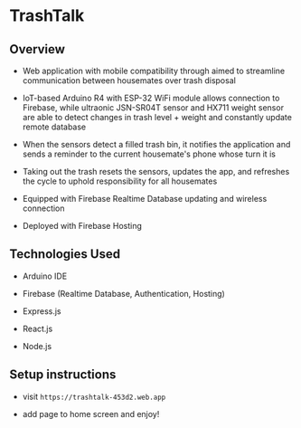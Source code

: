 # TrashTalk

## Overview
- Web application with mobile compatibility through aimed to streamline communication between housemates over trash disposal

- IoT-based Arduino R4 with ESP-32 WiFi module allows connection to Firebase, while ultraonic JSN-SR04T sensor and HX711 weight sensor are able to detect changes in trash level + weight and constantly update remote database

- When the sensors detect a filled trash bin, it notifies the application and sends a reminder to the current housemate's phone whose turn it is

- Taking out the trash resets the sensors, updates the app, and refreshes the cycle to uphold responsibility for all housemates
  
- Equipped with Firebase Realtime Database updating and wireless connection

- Deployed with Firebase Hosting
  
## Technologies Used
- Arduino IDE

- Firebase (Realtime Database, Authentication, Hosting)

- Express.js

- React.js

- Node.js

## Setup instructions
- visit `https://trashtalk-453d2.web.app`
  
- add page to home screen and enjoy!

